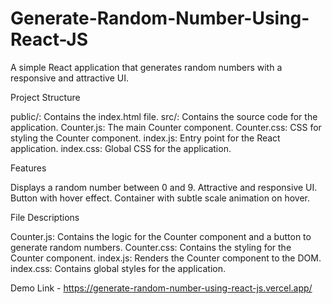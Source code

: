 # Generate-Random-Number-Using-React-JS

A simple React application that generates random numbers with a responsive and attractive UI.

Project Structure

public/: Contains the index.html file. 
src/: Contains the source code for the application.
Counter.js: The main Counter component.
Counter.css: CSS for styling the Counter component.
index.js: Entry point for the React application.
index.css: Global CSS for the application.

Features

Displays a random number between 0 and 9.
Attractive and responsive UI.
Button with hover effect.
Container with subtle scale animation on hover. 

File Descriptions

Counter.js: Contains the logic for the Counter component and a button to generate random numbers.
Counter.css: Contains the styling for the Counter component.
index.js: Renders the Counter component to the DOM.
index.css: Contains global styles for the application.

Demo Link - https://generate-random-number-using-react-js.vercel.app/
